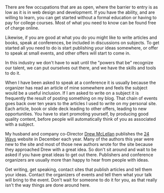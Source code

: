 

There are few occupations that are as open, where the barrier to entry is as low as it is in web design and
development. If you have the ability, and are willing to learn, you can get started without a formal education
or having to pay for college courses. Most of what you need to know can be found free of charge online.

Likewise, if you are good at what you do you might like to write articles and books, speak at conferences, be
included in discussions on subjects. To get started all you need to do is start publishing your ideas
somewhere, or offer to speak at small events, and other offers will start to come in.

In this industry we don't have to wait until the "powers that be" recognize our talent, we can put ourselves
out there, and we have the skills and tools to do it.

When I have been asked to speak at a conference it is usually because the organizer has read an article of
mine somewhere and feels the subject would be a useful inclusion. If I am asked to write on a subject it is
frequently the result of posting something on my blog. That chain of events goes back over ten years to the
articles I used to write on my personal site. Each article, book or slide deck leading to other offers,
leading to new opportunities. You have to start promoting yourself, by producing good quality content, before
people will automatically think of you as associated with a subject.

My husband and company co-Director [Drew McLellan](https://twitter.com/#!/drewm) publishes the [24
Ways](http://24ways.org/) website in December each year. Many of the authors this year were new to the site
and most of those new authors wrote for the site because they approached Drew with a great idea. So don't sit
around and wait to be asked if you have great ideas to get out there. Publishers and conference organizers are
usually more than happy to hear from people with ideas.

Get writing, get speaking, contact sites that publish articles and tell them your ideas. Contact the
organizers of events and tell them what your talk will bring to the event. Don't wait for someone to do it for
you, as that really isn't the way things are done around here.